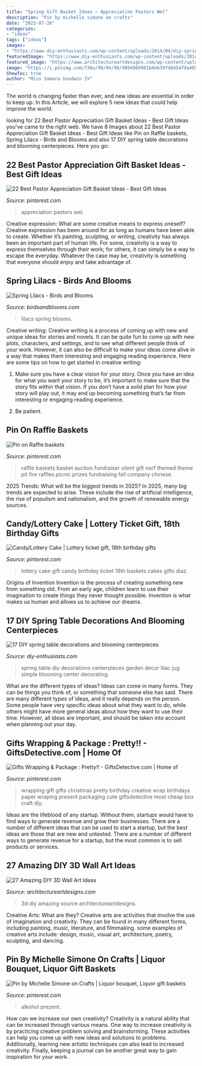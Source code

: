```yaml
---
title: "Spring Gift Basket Ideas ~ Appreciation Pastors Wel"
description: "Pin by michelle simone on crafts"
date: "2023-07-26"
categories:
- "ideas"
tags: ["ideas"]
images:
- "https://www.diy-enthusiasts.com/wp-content/uploads/2014/04/diy-spring-table-decorations-garden-lilac-bouquetjug.jpg"
featuredImage: "https://www.diy-enthusiasts.com/wp-content/uploads/2014/04/diy-spring-table-decorations-garden-lilac-bouquetjug.jpg"
featured_image: "https://www.architectureartdesigns.com/wp-content/uploads/2013/11/2318.jpg"
image: "https://i.pinimg.com/736x/90/94/96/9094960901b4eb39fd64547da405cf85.jpg"
ShowToc: true
author: "Miss Samara Goodwin IV"
---
```



The world is changing faster than ever, and new ideas are essential in order to keep up. In this Article, we will explore 5 new ideas that could help improve the world.

	

		
looking for 22 Best Pastor Appreciation Gift Basket Ideas - Best Gift Ideas you've came to the right web. We have 8 Images about 22 Best Pastor Appreciation Gift Basket Ideas - Best Gift Ideas like Pin on Raffle baskets, Spring Lilacs - Birds and Blooms and also 17 DIY spring table decorations and blooming centerpieces. Here you go:
		
    
## 22 Best Pastor Appreciation Gift Basket Ideas - Best Gift Ideas

<img loading=lazy src="https://i.pinimg.com/736x/15/5f/05/155f0515b3275eeb05e7cc1a4eadbeb9.jpg" onerror="this.onerror=null;this.src='https://tse1.mm.bing.net/th?id=OIP.tGFlhYAgPzrBPlbQveMEAgAAAA&amp;pid=15.1';" alt="22 Best Pastor Appreciation Gift Basket Ideas - Best Gift Ideas">

_Source: pinterest.com_

>appreciation pastors wel. 

	

Creative expression: What are some creative means to express oneself?
Creative expression has been around for as long as humans have been able to create. Whether it’s painting, sculpting, or writing, creativity has always been an important part of human life. For some, creativity is a way to express themselves through their work; for others, it can simply be a way to escape the everyday. Whatever the case may be, creativity is something that everyone should enjoy and take advantage of.

    
## Spring Lilacs - Birds And Blooms

<img loading=lazy src="http://www.birdsandblooms.com/wp-content/uploads/2015/07/lilac11.jpg" onerror="this.onerror=null;this.src='https://tse2.mm.bing.net/th?id=OIP.cM65pk3Od5gjFbSuJKPrTAHaKX&amp;pid=15.1';" alt="Spring Lilacs - Birds and Blooms">

_Source: birdsandblooms.com_

>lilacs spring blooms. 

	

Creative writing:
Creative writing is a process of coming up with new and unique ideas for stories and novels. It can be quite fun to come up with new plots, characters, and settings, and to see what different people think of your work. However, it can also be difficult to make your ideas come alive in a way that makes them interesting and engaging reading experience. Here are some tips on how to get started in creative writing: 
1. Make sure you have a clear vision for your story. Once you have an idea for what you want your story to be, it’s important to make sure that the story fits within that vision. If you don’t have a solid plan for how your story will play out, it may end up becoming something that’s far from interesting or engaging reading experience. 

2. Be patient.

    
## Pin On Raffle Baskets

<img loading=lazy src="https://i.pinimg.com/736x/78/3b/0d/783b0dbec3137a2a95a3d0256a6052b5.jpg" onerror="this.onerror=null;this.src='https://tse1.mm.bing.net/th?id=OIP.m4IO6btCe90Vep1Q-Rp_8AHaJ3&amp;pid=15.1';" alt="Pin on Raffle baskets">

_Source: pinterest.com_

>raffle baskets basket auction fundraiser silent gift nerf themed theme pit fire raffles picnic prizes fundraising fall company chinese. 

	

2025 Trends: What will be the biggest trends in 2025?
In 2025, many big trends are expected to arise. These include the rise of artificial intelligence, the rise of populism and nationalism, and the growth of renewable energy sources.

    
## Candy/Lottery Cake | Lottery Ticket Gift, 18th Birthday Gifts

<img loading=lazy src="https://i.pinimg.com/736x/ec/3d/6d/ec3d6d4c8bd6d83ca60a67247b411a62--candy-cakes-gift-baskets.jpg" onerror="this.onerror=null;this.src='https://tse1.mm.bing.net/th?id=OIP.PS4OSyv33XT6NHQ7f4xtAAHaJ3&amp;pid=15.1';" alt="Candy/Lottery Cake | Lottery ticket gift, 18th birthday gifts">

_Source: pinterest.com_

>lottery cake gift candy birthday ticket 18th baskets cakes gifts diaz. 

	

Origins of Invention
Invention is the process of creating something new from something old. From an early age, children learn to use their imagination to create things they never thought possible. Invention is what makes us human and allows us to achieve our dreams.

    
## 17 DIY Spring Table Decorations And Blooming Centerpieces

<img loading=lazy src="https://www.diy-enthusiasts.com/wp-content/uploads/2014/04/diy-spring-table-decorations-garden-lilac-bouquetjug.jpg" onerror="this.onerror=null;this.src='https://tse4.mm.bing.net/th?id=OIP.UG6ZkVrUa1M-vnc_vMwiOAHaLH&amp;pid=15.1';" alt="17 DIY spring table decorations and blooming centerpieces">

_Source: diy-enthusiasts.com_

>spring table diy decorations centerpieces garden decor lilac jug simple blooming center decorating. 

	

What are the different types of ideas?
Ideas can come in many forms. They can be things you think of, or something that someone else has said. There are many different types of ideas, and it really depends on the person. Some people have very specific ideas about what they want to do, while others might have more general ideas about how they want to use their time. However, all ideas are important, and should be taken into account when planning out your day.

    
## Gifts Wrapping &amp; Package : Pretty!! - GiftsDetective.com | Home Of

<img loading=lazy src="https://i.pinimg.com/736x/90/94/96/9094960901b4eb39fd64547da405cf85.jpg" onerror="this.onerror=null;this.src='https://tse4.mm.bing.net/th?id=OIP.7mqo_8SOb0Ek4MD-YRrTBQHaJ3&amp;pid=15.1';" alt="Gifts Wrapping &amp; Package : Pretty!! - GiftsDetective.com | Home of">

_Source: pinterest.com_

>wrapping gift gifts christmas pretty birthday creative wrap birthdays paper wraping present packaging cute giftsdetective most cheap box craft diy. 

	

Ideas are the lifeblood of any startup. Without them, startups would have to find ways to generate revenue and grow their businesses. There are a number of different ideas that can be used to start a startup, but the best ideas are those that are new and untested. There are a number of different ways to generate revenue for a startup, but the most common is to sell products or services.

    
## 27 Amazing DIY 3D Wall Art Ideas

<img loading=lazy src="https://www.architectureartdesigns.com/wp-content/uploads/2013/11/2318.jpg" onerror="this.onerror=null;this.src='https://tse1.mm.bing.net/th?id=OIP.qvIRMlSohbiSn9WrOlIAagAAAA&amp;pid=15.1';" alt="27 Amazing DIY 3D Wall Art Ideas">

_Source: architectureartdesigns.com_

>3d diy amazing source architectureartdesigns. 

	

Creative Arts: What are they?
Creative arts are activities that involve the use of imagination and creativity. They can be found in many different forms, including painting, music, literature, and filmmaking. some examples of creative arts include: design, music, visual art, architecture, poetry, sculpting, and dancing.

    
## Pin By Michelle Simone On Crafts | Liquor Bouquet, Liquor Gift Baskets

<img loading=lazy src="https://i.pinimg.com/736x/75/08/75/75087554a6a31a088e95f556c603fbe7.jpg" onerror="this.onerror=null;this.src='https://tse2.mm.bing.net/th?id=OIP.1HBlgoQ8cZKvniCh9YX45wHaJ4&amp;pid=15.1';" alt="Pin by Michelle Simone on Crafts | Liquor bouquet, Liquor gift baskets">

_Source: pinterest.com_

>alkohol prezent. 

	

How can we increase our own creativity?
Creativity is a natural ability that can be increased through various means. One way to increase creativity is by practicing creative problem solving and brainstorming. These activities can help you come up with new ideas and solutions to problems. Additionally, learning new artistic techniques can also lead to increased creativity. Finally, keeping a journal can be another great way to gain inspiration for your work.

